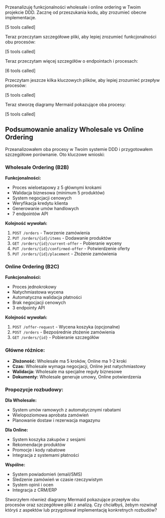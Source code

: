 Przeanalizuję funkcjonalności wholesale i online ordering w Twoim projekcie DDD. Zacznę od przeszukania kodu, aby zrozumieć obecne implementacje.


[5 tools called]

Teraz przeczytam szczegółowe pliki, aby lepiej zrozumieć funkcjonalności obu procesów:


[5 tools called]

Teraz przeczytam więcej szczegółów o endpointach i procesach:


[6 tools called]

Przeczytam jeszcze kilka kluczowych plików, aby lepiej zrozumieć przepływ procesów:


[5 tools called]

Teraz stworzę diagramy Mermaid pokazujące oba procesy:


[5 tools called]

## Podsumowanie analizy Wholesale vs Online Ordering

Przeanalizowałem oba procesy w Twoim systemie DDD i przygotowałem szczegółowe porównanie. Oto kluczowe wnioski:

### **Wholesale Ordering (B2B)**
**Funkcjonalności:**
- Proces wieloetapowy z 5 głównymi krokami
- Walidacja biznesowa (minimum 5 produktów)
- System negocjacji cenowych
- Weryfikacja kredytu klienta
- Generowanie umów handlowych
- 7 endpointów API

**Kolejność wywołań:**
1. `POST /orders` - Tworzenie zamówienia
2. `PUT /orders/{id}/items` - Dodawanie produktów
3. `GET /orders/{id}/current-offer` - Pobieranie wyceny
4. `PUT /orders/{id}/confirmed-offer` - Potwierdzenie oferty
5. `PUT /orders/{id}/placement` - Złożenie zamówienia

### **Online Ordering (B2C)**
**Funkcjonalności:**
- Proces jednokrokowy
- Natychmiastowa wycena
- Automatyczna walidacja płatności
- Brak negocjacji cenowych
- 3 endpointy API

**Kolejność wywołań:**
1. `POST /offer-request` - Wycena koszyka (opcjonalne)
2. `POST /orders` - Bezpośrednie złożenie zamówienia
3. `GET /orders/{id}` - Pobieranie szczegółów

### **Główne różnice:**
- **Złożoność:** Wholesale ma 5 kroków, Online ma 1-2 kroki
- **Czas:** Wholesale wymaga negocjacji, Online jest natychmiastowy
- **Walidacja:** Wholesale ma specjalne reguły biznesowe
- **Dokumenty:** Wholesale generuje umowy, Online potwierdzenia

### **Propozycje rozbudowy:**

**Dla Wholesale:**
- System umów ramowych z automatycznymi rabatami
- Wielopoziomowa aprobata zamówień
- Planowanie dostaw i rezerwacja magazynu

**Dla Online:**
- System koszyka zakupów z sesjami
- Rekomendacje produktów
- Promocje i kody rabatowe
- Integracja z systemami płatności

**Wspólne:**
- System powiadomień (email/SMS)
- Śledzenie zamówień w czasie rzeczywistym
- System opinii i ocen
- Integracja z CRM/ERP

Stworzyłem również diagramy Mermaid pokazujące przepływ obu procesów oraz szczegółowe pliki z analizą. Czy chciałbyś, żebym rozwinął któryś z aspektów lub przygotował implementację konkretnych rozbudów?